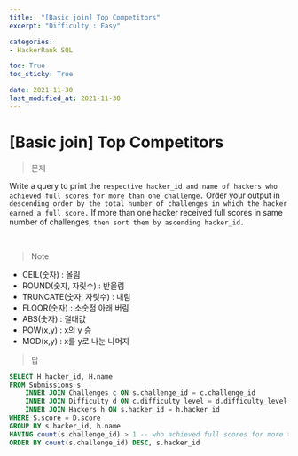 ```yaml
---
title:  "[Basic join] Top Competitors"
excerpt: "Difficulty : Easy"

categories:
- HackerRank SQL

toc: True
toc_sticky: True

date: 2021-11-30
last_modified_at: 2021-11-30
---
```


# [Basic join] Top Competitors

> 문제

Write a query to print the `respective hacker_id and name of hackers who achieved full scores for more than one challenge.` Order your output in `descending order by the total number of challenges in which the hacker earned a full score.` If more than one hacker received full scores in same number of challenges, `then sort them by ascending hacker_id.`

<br>

> Note

- CEIL(숫자) : 올림
- ROUND(숫자, 자릿수) : 반올림
- TRUNCATE(숫자, 자릿수) : 내림
- FLOOR(숫자) : 소숫점 아래 버림
- ABS(숫자) : 절대값
- POW(x,y) : x의 y 승
- MOD(x,y) : x를 y로 나눈 나머지

> 답

```sql
SELECT H.hacker_id, H.name
FROM Submissions s
    INNER JOIN Challenges c ON s.challenge_id = c.challenge_id
    INNER JOIN Difficulty d ON c.difficulty_level = d.difficulty_level
    INNER JOIN Hackers h ON s.hacker_id = h.hacker_id
WHERE S.score = D.score
GROUP BY s.hacker_id, h.name
HAVING count(s.challenge_id) > 1 -- who achieved full scores for more than one challenge / Full score count
ORDER BY count(s.challenge_id) DESC, s.hacker_id
```

